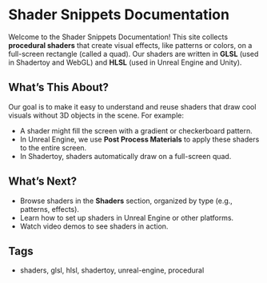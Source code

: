 # Shader Snippets Documentation

Welcome to the Shader Snippets Documentation! This site collects **procedural shaders** that create visual effects, like patterns or colors, on a full-screen rectangle (called a quad). Our shaders are written in **GLSL** (used in Shadertoy and WebGL) and **HLSL** (used in Unreal Engine and Unity).

## What’s This About?
Our goal is to make it easy to understand and reuse shaders that draw cool visuals without 3D objects in the scene. For example:
- A shader might fill the screen with a gradient or checkerboard pattern.
- In Unreal Engine, we use **Post Process Materials** to apply these shaders to the entire screen.
- In Shadertoy, shaders automatically draw on a full-screen quad.

## What’s Next?
- Browse shaders in the **Shaders** section, organized by type (e.g., patterns, effects).
- Learn how to set up shaders in Unreal Engine or other platforms.
- Watch video demos to see shaders in action.

## Tags
- shaders, glsl, hlsl, shadertoy, unreal-engine, procedural